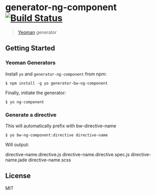 # generator-ng-component [![Build Status](https://secure.travis-ci.org/DaftMonk/generator-ng-component.png?branch=master)](https://travis-ci.org/DaftMonk/generator-ng-component)

> [Yeoman](http://yeoman.io) generator


## Getting Started

### Yeoman Generators

Install `yo` and `generator-ng-component` from npm:

```
$ npm install -g yo generator-bw-ng-component
```

Finally, initiate the generator:

```
$ yo ng-component
```

### Generate a directive
This will automatically prefix with bw-directive-name

```
$ yo bw-ng-component:directive directive-name
```
Will output:

directive-name.directive.js
directive-name.directive.spec.js
directive-name.jade
directive-name.scss

## License

MIT
